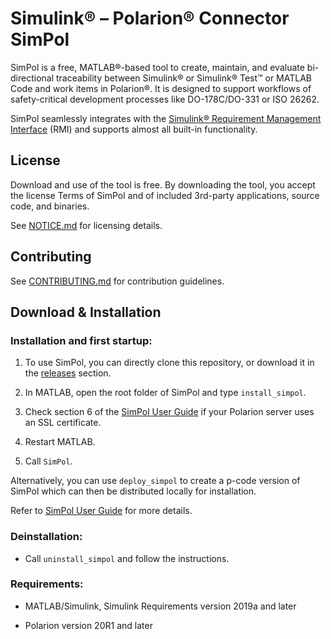 
# Simulink® – Polarion® Connector SimPol

SimPol is a free, MATLAB®-based tool to create, maintain, and evaluate bi-directional traceability between Simulink® or Simulink® Test™ or MATLAB Code and work items in Polarion®. It is designed to support workflows of safety-critical development processes like DO-178C/DO-331 or ISO 26262.

SimPol seamlessly integrates with the [Simulink® Requirement Management Interface](https://www.mathworks.com/help/slrequirements/requirements-management-interface.html) (RMI) and supports almost all built-in functionality.
  

## License

Download and use of the tool is free. By downloading the tool, you accept the license Terms of SimPol and of included 3rd-party applications, source code, and binaries.

See [NOTICE.md](NOTICE.md) for licensing details.


## Contributing

See [CONTRIBUTING.md](CONTRIBUTING.md) for contribution guidelines.


## Download & Installation

### Installation and first startup:

1. To use SimPol, you can directly clone this repository, or download it in the [releases](https://gitlab.com/tum-fsd/simpol/-/releases) section.

1. In MATLAB, open the root folder of SimPol and type `install_simpol`.

1. Check section 6 of the [SimPol User Guide](SimPol%20User%20Guide.docx) if your Polarion server uses an SSL certificate.

1. Restart MATLAB.

1. Call `SimPol`.

Alternatively, you can use `deploy_simpol` to create a p-code version of SimPol which can then be distributed locally for installation.

Refer to [SimPol User Guide](SimPol%20User%20Guide.docx) for more details.

### Deinstallation:

- Call `uninstall_simpol` and follow the instructions.

### Requirements:

- MATLAB/Simulink, Simulink Requirements version 2019a and later

- Polarion version 20R1 and later
